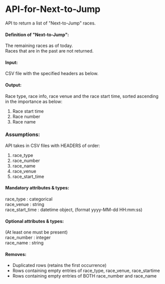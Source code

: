# API-for-Next-to-Jump
API to return a list of "Next-to-Jump" races. 

#### Definition of "Next-to-Jump":
The remaining races as of today. <br />
Races that are in the past are not returned. <br />

#### Input:
CSV file with the specified headers as below. <br />

#### Output:
Race type, race info, race venue and the race start time, sorted ascending in the importance as below: <br />
1. Race start time
2. Race number
3. Race name

### Assumptions:
API takes in CSV files with HEADERS of order: <br />
1. race_type
2. race_number
3. race_name
4. race_venue
5. race_start_time

#### Mandatory attributes & types:
race_type       : categorical <br />
race_venue      : string <br />
race_start_time : datetime object, (format yyyy-MM-dd HH:mm:ss) <br />

#### Optional attributes & types:
(At least one must be present) <br />
race_number     : integer <br />
race_name       : string <br />

#### Removes:
- Duplicated rows (retains the first occurrence)
- Rows containing empty entries of race_type, race_venue, race_startime
- Rows containing empty entries of BOTH race_number and race_name